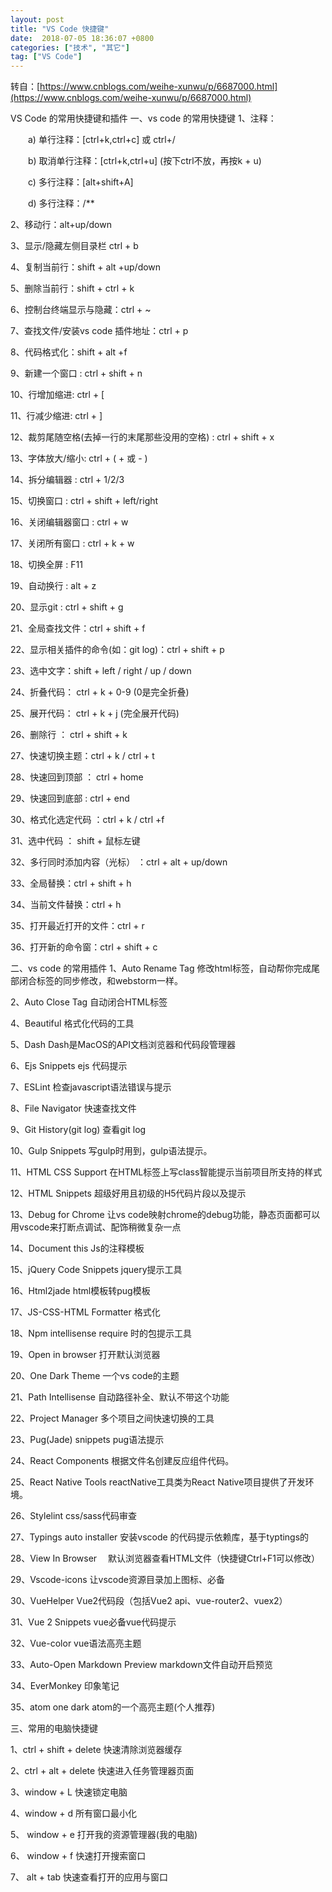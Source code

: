 ```yaml
---
layout: post
title: "VS Code 快捷键"
date:  2018-07-05 18:36:07 +0800
categories: ["技术", "其它"]
tag: ["VS Code"]
---
```


转自：[https://www.cnblogs.com/weihe-xunwu/p/6687000.html](https://www.cnblogs.com/weihe-xunwu/p/6687000.html)

VS Code 的常用快捷键和插件
一、vs code 的常用快捷键
1、注释：

　　a) 单行注释：[ctrl+k,ctrl+c] 或 ctrl+/

　　b) 取消单行注释：[ctrl+k,ctrl+u] (按下ctrl不放，再按k + u)

　　c) 多行注释：[alt+shift+A]

　　d) 多行注释：/**

2、移动行：alt+up/down

3、显示/隐藏左侧目录栏 ctrl + b

4、复制当前行：shift + alt +up/down

5、删除当前行：shift + ctrl + k

6、控制台终端显示与隐藏：ctrl + ~

7、查找文件/安装vs code 插件地址：ctrl + p

8、代码格式化：shift + alt +f

9、新建一个窗口 : ctrl + shift + n

10、行增加缩进: ctrl + [

11、行减少缩进: ctrl + ]

12、裁剪尾随空格(去掉一行的末尾那些没用的空格) : ctrl + shift + x

13、字体放大/缩小: ctrl + ( + 或 - )

14、拆分编辑器 : ctrl + 1/2/3

15、切换窗口 : ctrl + shift + left/right

16、关闭编辑器窗口 : ctrl + w

17、关闭所有窗口 : ctrl + k + w

18、切换全屏 : F11

19、自动换行 : alt + z

20、显示git : ctrl + shift + g

21、全局查找文件：ctrl + shift + f

22、显示相关插件的命令(如：git log)：ctrl + shift + p

23、选中文字：shift + left / right / up / down

24、折叠代码： ctrl + k + 0-9 (0是完全折叠)

25、展开代码： ctrl + k + j (完全展开代码)

26、删除行 ： ctrl + shift + k

27、快速切换主题：ctrl + k / ctrl + t

28、快速回到顶部 ： ctrl + home

29、快速回到底部 : ctrl + end

30、格式化选定代码 ：ctrl + k / ctrl +f

31、选中代码 ： shift + 鼠标左键

32、多行同时添加内容（光标） ：ctrl + alt + up/down

33、全局替换：ctrl + shift + h

34、当前文件替换：ctrl + h

35、打开最近打开的文件：ctrl + r

36、打开新的命令窗：ctrl + shift + c

二、vs code 的常用插件
1、Auto Rename Tag 修改html标签，自动帮你完成尾部闭合标签的同步修改，和webstorm一样。

2、Auto Close Tag 自动闭合HTML标签

4、Beautiful 格式化代码的工具

5、Dash Dash是MacOS的API文档浏览器和代码段管理器

6、Ejs Snippets ejs 代码提示

7、ESLint 检查javascript语法错误与提示

8、File Navigator 快速查找文件

9、Git History(git log) 查看git log

10、Gulp Snippets 写gulp时用到，gulp语法提示。

11、HTML CSS Support 在HTML标签上写class智能提示当前项目所支持的样式

12、HTML Snippets 超级好用且初级的H5代码片段以及提示

13、Debug for Chrome 让vs code映射chrome的debug功能，静态页面都可以用vscode来打断点调试、配饰稍微复杂一点

14、Document this Js的注释模板

15、jQuery Code Snippets jquery提示工具

16、Html2jade html模板转pug模板

17、JS-CSS-HTML Formatter 格式化

18、Npm intellisense require 时的包提示工具

19、Open in browser 打开默认浏览器

20、One Dark Theme 一个vs code的主题

21、Path Intellisense 自动路径补全、默认不带这个功能

22、Project Manager 多个项目之间快速切换的工具

23、Pug(Jade) snippets pug语法提示

24、React Components 根据文件名创建反应组件代码。

25、React Native Tools reactNative工具类为React Native项目提供了开发环境。

26、Stylelint css/sass代码审查

27、Typings auto installer 安装vscode 的代码提示依赖库，基于typtings的

28、View In Browser 　默认浏览器查看HTML文件（快捷键Ctrl+F1可以修改）

29、Vscode-icons 让vscode资源目录加上图标、必备

30、VueHelper Vue2代码段（包括Vue2 api、vue-router2、vuex2）

31、Vue 2 Snippets vue必备vue代码提示

32、Vue-color vue语法高亮主题

33、Auto-Open Markdown Preview markdown文件自动开启预览

34、EverMonkey 印象笔记

35、atom one dark atom的一个高亮主题(个人推荐)

三、常用的电脑快捷键

1、ctrl + shift + delete 快速清除浏览器缓存

2、ctrl + alt + delete 快速进入任务管理器页面

3、window + L 快速锁定电脑

4、window + d 所有窗口最小化

5、 window + e 打开我的资源管理器(我的电脑)

6、 window + f 快速打开搜索窗口

7、 alt + tab 快速查看打开的应用与窗口